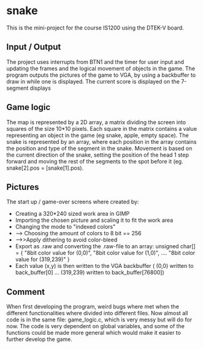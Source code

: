 # snake

This is the mini-project for the course IS1200 using the DTEK-V board.

## Input / Output
The project uses interrupts from BTN1 and the timer for user input and updating the frames and the logical movement of objects in the game.
The program outputs the pictures of the game to VGA, by using a backbuffer to draw in while one is displayed.
The current score is displayed on the 7-segment displays

## Game logic
The map is represented by a 2D array, a matrix dividing the screen into squares of the size 10*10 pixels.
Each square in the matrix contains a value representing an object in the game (eg snake, apple, empty space).
The snake is represented by an array, where each position in the array contains the position and type of the segment in the snake.
Movement is based on the current direction of the snake, setting the position of the head 1 step forward and moving the rest of the
segments to the spot before it (eg. snake[2].pos = [snake[1].pos).

## Pictures
The start up / game-over screens where created by:
* Creating a 320*240 sized work area in GIMP
* Importing the chosen picture and scaling it to fit the work area
* Changing the mode to "indexed colors"
* --> Choosing the amount of colors to 8 bit == 256
* -->>Apply dithering to avoid color-bleed
* Export as .raw and converting the .raw-file to an array: unsigned char[] = { "8bit color value for (0,0)", "8bit color value for (1,0)", .... "8bit color value for (319,239)" }
* Each value (x,y) is then written to the VGA backbuffer ( (0,0) written to back_buffer[0] ... (319,239) written to back_buffer[76800])

## Comment
When first developing the program, weird bugs where met when the different functionalities where divided into different files.
Now almost all code is in the same file: game_logic.c, which is very messy but will do for now.
The code is very dependent on global variables, and some of the functions could be made more general which would make it easier to further develop the game.
